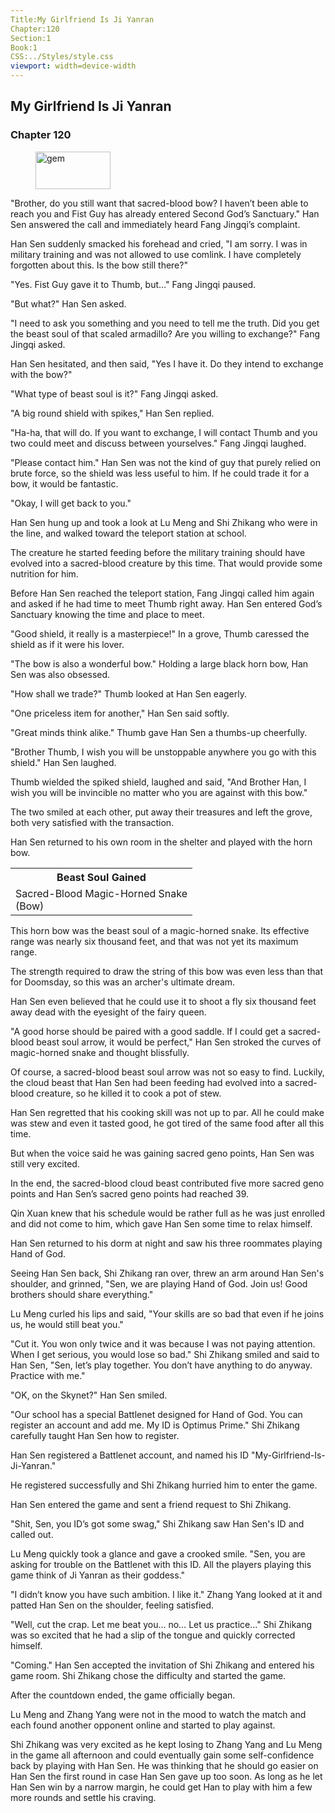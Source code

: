 ```yaml
---
Title:My Girlfriend Is Ji Yanran
Chapter:120
Section:1
Book:1
CSS:../Styles/style.css
viewport: width=device-width
---
```


## My Girlfriend Is Ji Yanran
### Chapter 120

<figure>
	<img src="../Images/gem.gif" alt="gem" id="gem" width="120" height="60" />
</figure>



"Brother, do you still want that sacred-blood bow? I haven’t been able to reach you and Fist Guy has already entered Second God’s Sanctuary." Han Sen answered the call and immediately heard Fang Jingqi’s complaint.

Han Sen suddenly smacked his forehead and cried, "I am sorry. I was in military training and was not allowed to use comlink. I have completely forgotten about this. Is the bow still there?"

"Yes. Fist Guy gave it to Thumb, but..." Fang Jingqi paused.

"But what?" Han Sen asked.

"I need to ask you something and you need to tell me the truth. Did you get the beast soul of that scaled armadillo? Are you willing to exchange?" Fang Jingqi asked.

Han Sen hesitated, and then said, "Yes I have it. Do they intend to exchange with the bow?"

"What type of beast soul is it?" Fang Jingqi asked.

"A big round shield with spikes," Han Sen replied.

"Ha-ha, that will do. If you want to exchange, I will contact Thumb and you two could meet and discuss between yourselves." Fang Jingqi laughed.

"Please contact him." Han Sen was not the kind of guy that purely relied on brute force, so the shield was less useful to him. If he could trade it for a bow, it would be fantastic.

"Okay, I will get back to you."

Han Sen hung up and took a look at Lu Meng and Shi Zhikang who were in the line, and walked toward the teleport station at school.

The creature he started feeding before the military training should have evolved into a sacred-blood creature by this time. That would provide some nutrition for him.

Before Han Sen reached the teleport station, Fang Jingqi called him again and asked if he had time to meet Thumb right away. Han Sen entered God’s Sanctuary knowing the time and place to meet.

"Good shield, it really is a masterpiece!" In a grove, Thumb caressed the shield as if it were his lover.

"The bow is also a wonderful bow." Holding a large black horn bow, Han Sen was also obsessed.

"How shall we trade?" Thumb looked at Han Sen eagerly.

"One priceless item for another," Han Sen said softly.

"Great minds think alike." Thumb gave Han Sen a thumbs-up cheerfully.

"Brother Thumb, I wish you will be unstoppable anywhere you go with this shield." Han Sen laughed.

Thumb wielded the spiked shield, laughed and said, "And Brother Han, I wish you will be invincible no matter who you are against with this bow."

The two smiled at each other, put away their treasures and left the grove, both very satisfied with the transaction.

Han Sen returned to his own room in the shelter and played with the horn bow.

<div class="tables">
	<table class="beast">
		<tr>
			<th>Beast Soul Gained</th>
		</tr><tr>
			<td>Sacred-Blood Magic-Horned Snake<br>
				<span class="type">(Bow)</span>
			</td>
		</tr>
	</table>
	<!-- Replace -->
</div>

This horn bow was the beast soul of a magic-horned snake. Its effective range was nearly six thousand feet, and that was not yet its maximum range.

The strength required to draw the string of this bow was even less than that for Doomsday, so this was an archer's ultimate dream.

Han Sen even believed that he could use it to shoot a fly six thousand feet away dead with the eyesight of the fairy queen.

"A good horse should be paired with a good saddle. If I could get a sacred-blood beast soul arrow, it would be perfect," Han Sen stroked the curves of magic-horned snake and thought blissfully.

Of course, a sacred-blood beast soul arrow was not so easy to find. Luckily, the cloud beast that Han Sen had been feeding had evolved into a sacred-blood creature, so he killed it to cook a pot of stew.

Han Sen regretted that his cooking skill was not up to par. All he could make was stew and even it tasted good, he got tired of the same food after all this time.

But when the voice said he was gaining sacred geno points, Han Sen was still very excited.

In the end, the sacred-blood cloud beast contributed five more sacred geno points and Han Sen’s sacred geno points had reached 39.

Qin Xuan knew that his schedule would be rather full as he was just enrolled and did not come to him, which gave Han Sen some time to relax himself.

Han Sen returned to his dorm at night and saw his three roommates playing Hand of God.

Seeing Han Sen back, Shi Zhikang ran over, threw an arm around Han Sen's shoulder, and grinned, "Sen, we are playing Hand of God. Join us! Good brothers should share everything."

Lu Meng curled his lips and said, "Your skills are so bad that even if he joins us, he would still beat you."

"Cut it. You won only twice and it was because I was not paying attention. When I get serious, you would lose so bad." Shi Zhikang smiled and said to Han Sen, "Sen, let’s play together. You don’t have anything to do anyway. Practice with me."

"OK, on the Skynet?" Han Sen smiled.

"Our school has a special Battlenet designed for Hand of God. You can register an account and add me. My ID is Optimus Prime." Shi Zhikang carefully taught Han Sen how to register.

Han Sen registered a Battlenet account, and named his ID "My-Girlfriend-Is-Ji-Yanran."

He registered successfully and Shi Zhikang hurried him to enter the game.

Han Sen entered the game and sent a friend request to Shi Zhikang.

"Shit, Sen, you ID’s got some swag," Shi Zhikang saw Han Sen's ID and called out.

Lu Meng quickly took a glance and gave a crooked smile. "Sen, you are asking for trouble on the Battlenet with this ID. All the players playing this game think of Ji Yanran as their goddess."

"I didn’t know you have such ambition. I like it." Zhang Yang looked at it and patted Han Sen on the shoulder, feeling satisfied.

"Well, cut the crap. Let me beat you… no… Let us practice..." Shi Zhikang was so excited that he had a slip of the tongue and quickly corrected himself.

"Coming." Han Sen accepted the invitation of Shi Zhikang and entered his game room. Shi Zhikang chose the difficulty and started the game.

After the countdown ended, the game officially began.

Lu Meng and Zhang Yang were not in the mood to watch the match and each found another opponent online and started to play against.

Shi Zhikang was very excited as he kept losing to Zhang Yang and Lu Meng in the game all afternoon and could eventually gain some self-confidence back by playing with Han Sen. He was thinking that he should go easier on Han Sen the first round in case Han Sen gave up too soon. As long as he let Han Sen win by a narrow margin, he could get Han to play with him a few more rounds and settle his craving.